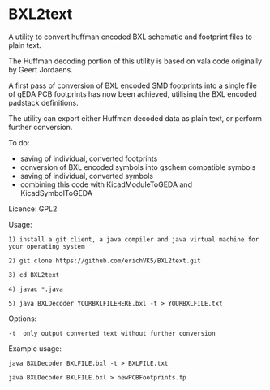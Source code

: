 # BXL2text
A utility to convert huffman encoded BXL schematic and footprint files to plain text.

The Huffman decoding portion of this utility is based on vala code originally by Geert Jordaens.

A first pass of conversion of BXL encoded SMD footprints into a single file of gEDA PCB footprints has now been achieved, utilising the BXL encoded padstack definitions.

The utility can export either Huffman decoded data as plain text, or perform further conversion.

To do:

- saving of individual, converted footprints
- conversion of BXL encoded symbols into gschem compatible symbols
- saving of individual, converted symbols
- combining this code with KicadModuleToGEDA and KicadSymbolToGEDA

Licence: GPL2

Usage:

	1) install a git client, a java compiler and java virtual machine for your operating system

	2) git clone https://github.com/erichVK5/BXL2text.git

	3) cd BXL2text

	4) javac *.java

	5) java BXLDecoder YOURBXLFILEHERE.bxl -t > YOURBXLFILE.txt

Options:

	-t	only output converted text without further conversion

Example usage:

	java BXLDecoder BXLFILE.bxl -t > BXLFILE.txt

	java BXLDecoder BXLFILE.bxl > newPCBFootprints.fp


